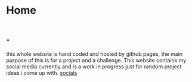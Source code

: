 # Home
# .
this whole website is hand coded and hosted by github pages, the main purpose of this is for a project and a challenge.
This website contains my social media currently and is a work in progress just for random project ideas i come up with.
[socials](index.md)
